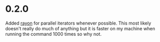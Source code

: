# 0.2.0

Added [rayon](https://docs.rs/rayon/latest/rayon/) for parallel iterators whenever possible. This most likely doesn't really do much of anything but it is faster on my machine when running the command 1000 times so why not.
